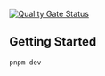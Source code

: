 [![Quality Gate Status](https://sonarcloud.io/api/project_badges/measure?project=devdatkumar_SlackClone&metric=alert_status)](https://sonarcloud.io/summary/new_code?id=devdatkumar_SlackClone)

## Getting Started

```bash
pnpm dev

```
